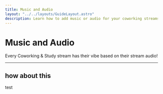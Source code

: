 ```yaml
---
title: Music and Audio
layout: "../../layouts/GuideLayout.astro"
description: Learn how to add music or audio for your coworking streams!
---
```


# Music and Audio

Every Coworking & Study stream has their vibe based on their stream audio!

---

## how about this

test